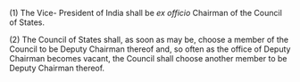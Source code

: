 (1) The Vice- President of India shall be _ex officio_ Chairman of the Council of States.

(2) The Council of States shall, as soon as may be, choose a member of the Council to be Deputy Chairman thereof and, so often as the office of Deputy Chairman becomes vacant, the Council shall choose another member to be Deputy Chairman thereof.